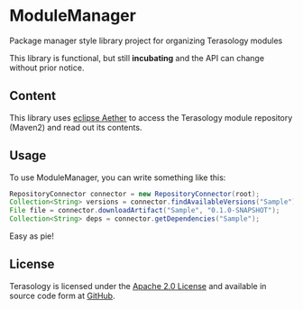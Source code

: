 ModuleManager
=============

Package manager style library project for organizing Terasology modules

This library is functional, but still **incubating** and the API can change without prior notice.

Content
--------

This library uses [eclipse Aether](http://eclipse.org/aether/) to access the Terasology module repository (Maven2) and read out its contents.

Usage
--------

To use ModuleManager, you can write something like this:

```java
RepositoryConnector connector = new RepositoryConnector(root);
Collection<String> versions = connector.findAvailableVersions("Sample");
File file = connector.downloadArtifact("Sample", "0.1.0-SNAPSHOT");
Collection<String> deps = connector.getDependencies("Sample");
```

Easy as pie!

License
--------

Terasology is licensed under the [Apache 2.0 License](http://www.apache.org/licenses/LICENSE-2.0.html) and available in source code form at [GitHub](https://github.com/MovingBlocks/Terasology).
